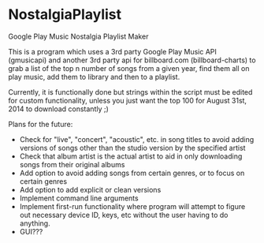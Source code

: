 # NostalgiaPlaylist
Google Play Music Nostalgia Playlist Maker

This is a program which uses a 3rd party Google Play Music API (gmusicapi) and another 3rd party api
for billboard.com (billboard-charts) to grab a list of the top n number of songs from a given year,
find them all on play music, add them to library and then to a playlist.

Currently, it is functionally done but strings within the script must be edited for custom functionality,
unless you just want the top 100 for August 31st, 2014 to download constantly ;)

Plans for the future:
+ Check for "live", "concert", "acoustic", etc. in song titles to avoid adding versions of songs other than the studio version by the specified artist
+ Check that album artist is the actual artist to aid in only downloading songs from their original albums
+ Add option to avoid adding songs from certain genres, or to focus on certain genres
+ Add option to add explicit or clean versions
+ Implement command line arguments
+ Implement first-run functionality where program will attempt to figure out necessary device ID, keys, etc without the user having to do anything.
+ GUI???
